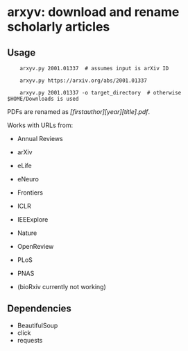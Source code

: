 # arxyv: download and rename scholarly articles

## Usage

        arxyv.py 2001.01337  # assumes input is arXiv ID

        arxyv.py https://arxiv.org/abs/2001.01337

        arxyv.py 2001.01337 -o target_directory  # otherwise $HOME/Downloads is used

PDFs are renamed as *[firstauthor]_[year]_[title].pdf*.

Works with URLs from:

* Annual Reviews
* arXiv
* eLife
* eNeuro
* Frontiers
* ICLR
* IEEExplore
* Nature
* OpenReview
* PLoS
* PNAS

* (bioRxiv currently not working)

## Dependencies

* BeautifulSoup
* click
* requests
